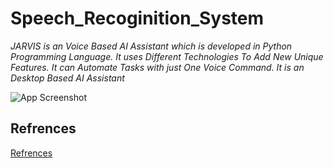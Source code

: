 # Speech_Recoginition_System

_JARVIS is an Voice Based AI Assistant which is developed in Python Programming Language. It uses Different Technologies To Add New Unique Features. It can Automate Tasks with just One Voice Command. It is an Desktop Based AI Assistant_

![App Screenshot](https://miro.medium.com/max/1280/1*4IKhGazW6ArH0iDs8DQ9dA.jpeg)


## Refrences

[Refrences](https://www.geeksforgeeks.org/voice-assistant-using-python/)

